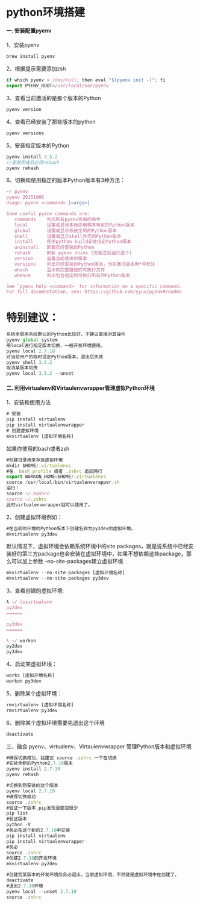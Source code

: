 
# python环境搭建

#### 一. 安装配置pyenv
1、安装pyenv

```js
brew install pyenv
```  

2、根据提示需要添加zsh

```js
if which pyenv > /dev/null; then eval "$(pyenv init -)"; fi
export PYENV_ROOT=/usr/local/var/pyenv
```  

3、查看当前激活的是那个版本的Python

```js
pyenv version
```  

4、查看已经安装了那些版本的python

```js
pyenv versions
``` 

5、安装指定版本的Python

```js
pyenv install 3.5.2
//安装完成后必须rehash
pyenv rehash
``` 

6、切换和使用指定的版本Python版本有3种方法：

```js
~/ pyenv
pyenv 20151006
Usage: pyenv <command> [<args>]

Some useful pyenv commands are:
   commands    列出所有pyenv可用的命令
   local       设置或显示本地应用程序特定的Python版本
   global      设置或显示系统全局的Python版本
   shell       设置或显示shell外壳的Python版本
   install     使用python-build安装指定Python版本
   uninstall   卸载已经安装的Python
   rehash      刷新 pyenv shims (安装之后运行这个)
   version     查看当前使用的版本
   versions    列出已经安装的Python版本，当前激活版本用*号标注
   which       显示的完整路径的可执行文件
   whence      列出包含给定的可执行所有的Python版本

See `pyenv help <command>' for information on a specific command.
For full documentation, see: https://github.com/yyuu/pyenv#readme
``` 

# 特别建议：
```js
系统全局用系统默认的Python比较好，不建议直接对其操作
pyenv global system
用local进行指定版本切换，一般开发环境使用。
pyenv local 2.7.10
对当前用户的临时设定Python版本，退出后失效
pyenv shell 3.5.2
取消某版本切换
pyenv local 3.5.2 --unset
``` 

#### 二. 利用virtualenv和Virtaulenvwrapper管理虚拟Python环境

1、安装和使用方法

```js
# 安装
pip install virtualenv
pip install virtualenvwrapper
# 创建虚拟环境
mkvirtualenv [虚拟环境名称]
``` 

如果你使用的bash或者zsh

```js
#创建目录用来存放虚拟环境
mkdir $HOME/.virtualenvs
#在. bash_profile 或者 .zshrc 追加两行
export WORKON_HOME=$HOME/.virtualenvs
source /usr/local/bin/virtualenvwrapper.sh
运行： 
source ~/.bashrc
source ~/.zshrc
此时virtualenvwrapper就可以使用了。
``` 

2、创建虚拟环境例如：

```js
#在当前的环境的Python版本下创建名称为py3dev的虚拟环境。
mkvirtualenv py3dev
```

默认情况下，虚拟环境会依赖系统环境中的site packages，就是说系统中已经安装好的第三方package也会安装在虚拟环境中，如果不想依赖这些package，那么可以加上参数 –no-site-packages建立虚拟环境

```js
mkvirtualenv --no-site-packages [虚拟环境名称]
mkvirtualenv --no-site-packages py3dev
```

3、查看创建的虚拟环境:

```js
λ ~/ lsvirtualenv
py2dev
======

py3dev
======

λ ~/ workon
py2dev
py3dev
```
4、启动某虚拟环境：

```js
works [虚拟环境名称]
workon py3dev
```

5、删除某个虚拟环境：

```js
rmvirtualenv [虚拟环境名称]
rmvirtualenv py3dev
```

6、删除某个虚拟环境需要先退出这个环境

```js
deactivate
```

三、融合 pyenv、virtualenv、Virtaulenvwrapper 管理Python版本和虚拟环境

```js
#确保切换成功，我建议 source .zshrc 一下在切换
#安装全新的Python2.7.10版本
pyenv install 2.7.10
pyenv rehash

#切换到刚安装的这个版本
pyenv local 2.7.10
#确保切换成功
source .zshrc
#验证一下版本,pip发现里面包很少
pip list
#验证版本
python -V
#务必在这个新的2.7.10中安装
pip install virtualenv
pip install virtualenvwrapper
#务必
source .zshrc
#创建2.7.10的开发环境
mkvirtualenv py2dev

#创建完某版本的开发环境后务必退出，当前虚拟环境，不然就是虚拟环境中在创建了。
deactivate
#退出2.7.10环境
pyenv local --unset 2.7.10
source .zshrc
```


